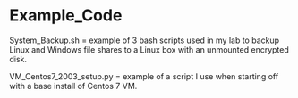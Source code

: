 # Example_Code
System_Backup.sh = example of 3 bash scripts used in my lab to backup Linux and Windows 
file shares to a Linux box with an unmounted encrypted disk.

VM_Centos7_2003_setup.py = example of a script I use when starting off with a base install of Centos 7 VM. 

